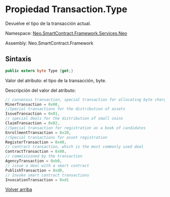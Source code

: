 # Propiedad Transaction.Type

Devuelve el tipo de la transacción actual.

Namespace: [Neo.SmartContract.Framework.Services.Neo](../../AntShares.md)

Assembly: Neo.SmartContract.Framework

## Sintaxis

```c#
public extern byte Type {get;}
```

Valor del atributo: el tipo de la transacción, byte.

Descripción del valor del atributo:

```c#
// consensus transaction, special transaction for allocating byte charges
MinerTransaction = 0x00,
//Special transactions for the distribution of assets
IssueTransaction = 0x01,
// special deals for the distribution of small coins
ClaimTransaction = 0x02,
//Special transaction for registration as a book of candidates
EnrollmentTransaction = 0x20,
//Special transactions for asset registration
RegisterTransaction = 0x40,
// contract transaction, which is the most commonly used deal
ContractTransaction = 0x80,
// commissioned by the transaction
AgencyTransaction = 0xb0,
// issue a deal with a smart contract
PublishTransaction = 0xd0,
// Invoke smart contract transactions
InvocationTransaction = 0xd1
```



[Volver arriba](../Transaction.md)
